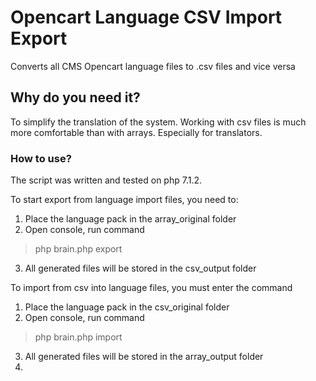 # Opencart Language CSV Import Export
Converts all CMS Opencart language files to .csv files and vice versa

## Why do you need it?
To simplify the translation of the system. Working with csv files is much more comfortable than with arrays. Especially for translators.

### How to use?
The script was written and tested on php 7.1.2.

To start export from language import files, you need to:
1) Place the language pack in the array_original folder
2) Open console, run command
> php brain.php export
3) All generated files will be stored in the csv_output folder


To import from csv into language files, you must enter the command
1) Place the language pack in the csv_original folder
2) Open console, run command
> php brain.php import
3) All generated files will be stored in the array_output folder
4) 
